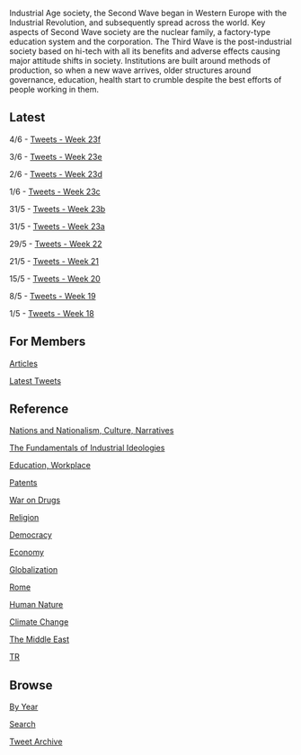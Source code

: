
Industrial Age society, the Second Wave began in Western Europe with
the Industrial Revolution, and subsequently spread across the
world. Key aspects of Second Wave society are the nuclear family, a
factory-type education system and the corporation. The Third Wave is
the post-industrial society based on hi-tech with all its benefits and
adverse effects causing major attitude shifts in society. Institutions
are built around methods of production, so when a new wave arrives,
older structures around governance, education, health start to crumble
despite the best efforts of people working in them.

## Latest

4/6 - [Tweets - Week 23f](/tweets/2020/week23f.md)

3/6 - [Tweets - Week 23e](/tweets/2020/week23e.md)

2/6 - [Tweets - Week 23d](/tweets/2020/week23d.md)

1/6 - [Tweets - Week 23c](/tweets/2020/week23c.md)

31/5 - [Tweets - Week 23b](/tweets/2020/week23b.md)

31/5 - [Tweets - Week 23a](/tweets/2020/week23a.md)

29/5 - [Tweets - Week 22](/tweets/2020/week22.md)

21/5 - [Tweets - Week 21](/tweets/2020/week21.md)

15/5 - [Tweets - Week 20](/tweets/2020/week20.md)

8/5 - [Tweets - Week 19](/tweets/2020/week19.md)

1/5 - [Tweets - Week 18](/tweets/2020/week18.md)

## For Members

[Articles](https://thirdwave-members.herokuapp.com/articles)

[Latest Tweets](https://thirdwave-members.herokuapp.com/tweets)

## Reference

[Nations and Nationalism, Culture, Narratives](/2013/02/nations-and-nationalism.md)

[The Fundamentals of Industrial Ideologies](/2011/04/fundamentals-of-industrial-ideologies.md)

[Education, Workplace](2017/09/education-workplace.md)

[Patents](/2018/09/patents.md)

[War on Drugs](/2019/11/war-on-drugs.md)

[Religion](/2015/04/god-religion.md)

[Democracy](/2016/11/democracy.md)

[Economy](/2018/05/economy.md)

[Globalization](/2018/09/globalization.md)

[Rome](/2017/12/rome.md)

[Human Nature](/2020/07/human-nature.md)

[Climate Change](/2018/12/climate.md)

[The Middle East](/2019/07/middleeast.md)

[TR](../tr)

## Browse

[By Year](years.md)

[Search](search.html)

[Tweet Archive](/tweets/README.md)

